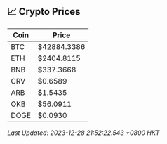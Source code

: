 ## 📈 Crypto Prices

| Coin | Price |
| ---- | ----- |
| BTC | $42884.3386 |
| ETH | $2404.8115 |
| BNB | $337.3668 |
| CRV | $0.6589 |
| ARB | $1.5435 |
| OKB | $56.0911 |
| DOGE | $0.0930 |

_Last Updated: 2023-12-28 21:52:22.543 +0800 HKT_